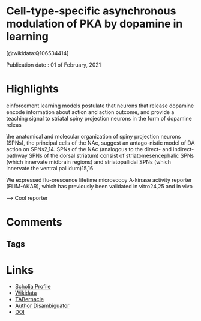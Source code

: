
Cell-type-specific asynchronous modulation of PKA by dopamine in learning
=========================================================================
  
  [@wikidata:Q106534414]  
  
Publication date : 01 of February, 2021  

# Highlights

einforcement learning models postulate that neurons that release dopamine encode information about action and action outcome, and provide a teaching signal to striatal spiny projection neurons in the form of dopamine releas


\he anatomical and molecular organization of spiny projection neurons (SPNs), the principal cells of the NAc, suggest an antago-nistic model of DA action on SPNs2,14. SPNs of the NAc (analogous to the direct- and indirect-pathway SPNs of the dorsal striatum) consist of striatomesencephalic SPNs (which innervate midbrain regions) and striatopallidal SPNs (which innervate the ventral pallidum)15,16

 We expressed flu-orescence lifetime microscopy A-kinase activity reporter (FLIM-AKAR), which has previously been validated in vitro24,25 and in vivo

 --> Cool reporter

 
# Comments

## Tags

# Links
  
 * [Scholia Profile](https://scholia.toolforge.org/work/Q106534414)  
 * [Wikidata](https://www.wikidata.org/wiki/Q106534414)  
 * [TABernacle](https://tabernacle.toolforge.org/?#/tab/manual/Q106534414/P921%3BP4510)  
 * [Author Disambiguator](https://author-disambiguator.toolforge.org/work_item_oauth.php?id=Q106534414&batch_id=&match=1&author_list_id=&doit=Get+author+links+for+work)  
 * [DOI](https://doi.org/10.1038/S41586-020-03050-5)  
